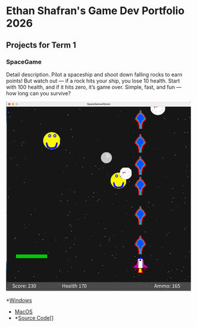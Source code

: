 # Ethan Shafran's Game Dev Portfolio 2026

## Projects for Term 1

### SpaceGame

Detail description.
Pilot a spaceship and shoot down falling rocks to earn points! But watch out — if a rock hits your ship, you lose 10 health. Start with 100 health, and if it hits zero, it’s game over. Simple, fast, and fun — how long can you survive?

![Running Game](https://github.com/9730837/portfolio2/blob/main/images/spacegame.png)

*[Windows](https://github.com/9730837/portfolio2/blob/main/src/SpaceGame/windows-amd64.zip)
* [MacOS](https://github.com/user-attachments/files/23056563/macos-x86_64.zip)
* *[Source Code]( https://9730837.github.io/portfolio2/)[]

